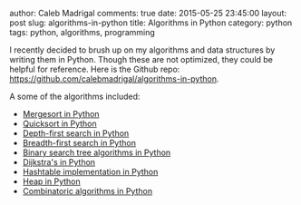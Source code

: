 author: Caleb Madrigal
comments: true
date: 2015-05-25 23:45:00
layout: post
slug: algorithms-in-python
title: Algorithms in Python
category: python
tags: python, algorithms, programming

I recently decided to brush up on my algorithms and data structures by writing them in Python. Though these are not optimized, they could be helpful for reference. Here is the Github repo: <https://github.com/calebmadrigal/algorithms-in-python>.

A some of the algorithms included:

* [Mergesort in Python](https://github.com/calebmadrigal/algorithms-in-python/blob/master/mergesort.py)
* [Quicksort in Python](https://github.com/calebmadrigal/algorithms-in-python/blob/master/quicksort.py)
* [Depth-first search in Python](https://github.com/calebmadrigal/algorithms-in-python/blob/master/depth_first_search.py)
* [Breadth-first search in Python](https://github.com/calebmadrigal/algorithms-in-python/blob/master/breadth_first_search.py)
* [Binary search tree algorithms in Python](https://github.com/calebmadrigal/algorithms-in-python/blob/master/binary_search_tree.py)
* [Dijkstra's in Python](https://github.com/calebmadrigal/algorithms-in-python/blob/master/dijkstra.py)
* [Hashtable implementation in Python](https://github.com/calebmadrigal/algorithms-in-python/blob/master/hashtable.py)
* [Heap in Python](https://github.com/calebmadrigal/algorithms-in-python/blob/master/heap.py)
* [Combinatoric algorithms in Python](https://github.com/calebmadrigal/algorithms-in-python/blob/master/combinatorics.py)

